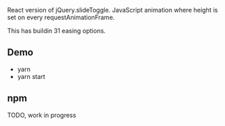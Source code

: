 React version of jQuery.slideToggle. JavaScript animation where height is set on every requestAnimationFrame.

This has buildin 31 easing options.

## Demo

* yarn
* yarn start

## npm 

TODO, work in progress

